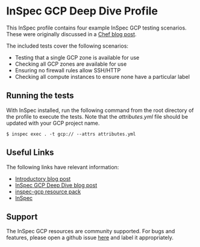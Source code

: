 # InSpec GCP Deep Dive Profile 

This InSpec profile contains four example InSpec GCP testing scenarios. These were originally discussed in a [Chef blog post](https://blog.chef.io/2018/06/19/inspec-gcp-deep-dive/). 
 
The included tests cover the following scenarios:
* Testing that a single GCP zone is available for use
* Checking all GCP zones are available for use
* Ensuring no firewall rules allow SSH/HTTP
* Checking all compute instances to ensure none have a particular label

## Running the tests

With InSpec installed, run the following command from the root directory of the profile to execute the tests.  Note that the *attributes.yml* file should be updated with your GCP project name.
```
$ inspec exec . -t gcp:// --attrs attributes.yml
```

## Useful Links

The following links have relevant information:
* [Introductory blog post](https://lollyrock.com/articles/inspec-cloud-gcp-setup/)
* [InSpec GCP Deep Dive blog post](https://blog.chef.io/2018/06/19/inspec-gcp-deep-dive/)
* [inspec-gcp resource pack](https://github.com/inspec/inspec-gcp)
* [InSpec](https://www.inspec.io/)

## Support

The InSpec GCP resources are community supported. For bugs and features, please open a github issue [here](https://github.com/inspec/inspec-gcp/issues) and label it appropriately.
